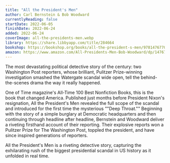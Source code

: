 ```yaml
---
title: "All the President's Men"
author: Carl Bernstein & Bob Woodward
currentlyReading: false
startDate: 2022-06-05
finishDate: 2022-06-24
added: 2022-06-24
coverImage: all-the-presidents-men.webp
library: https://share.libbyapp.com/title/284664
bookshop: https://bookshop.org/books/all-the-president-s-men/9781476770512
amazon: https://www.amazon.com/All-Presidents-Men-Bob-Woodward/dp/1476770514/
---
```


The most devastating political detective story of the century: two Washington Post reporters, whose brilliant, Pulitzer Prize-winning investigation smashed the Watergate scandal wide open, tell the behind-the-scenes drama the way it really happened.

One of Time magazine's All-Time 100 Best Nonfiction Books, this is the book that changed America. Published just months before President Nixon's resignation, All the President's Men revealed the full scope of the scandal and introduced for the first time the mysterious ""Deep Throat."" Beginning with the story of a simple burglary at Democratic headquarters and then continuing through headline after headline, Bernstein and Woodward deliver a riveting firsthand account of their reporting. Their explosive reports won a Pulitzer Prize for The Washington Post, toppled the president, and have since inspired generations of reporters.

All the President's Men is a riveting detective story, capturing the exhilarating rush of the biggest presidential scandal in US history as it unfolded in real time.
